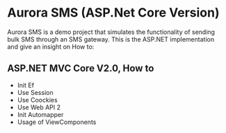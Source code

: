 # Aurora SMS (ASP.Net Core Version)
Aurora SMS is a demo project that simulates the functionality of sending bulk SMS through an SMS gateway. This is the ASP.NET implementation
 and give an insight on  How to:
## ASP.NET MVC Core V2.0, How to
- Init Ef
- Use Session
- Use Coockies
- Use Web API 2
- Init Automapper
- Usage of ViewComponents
